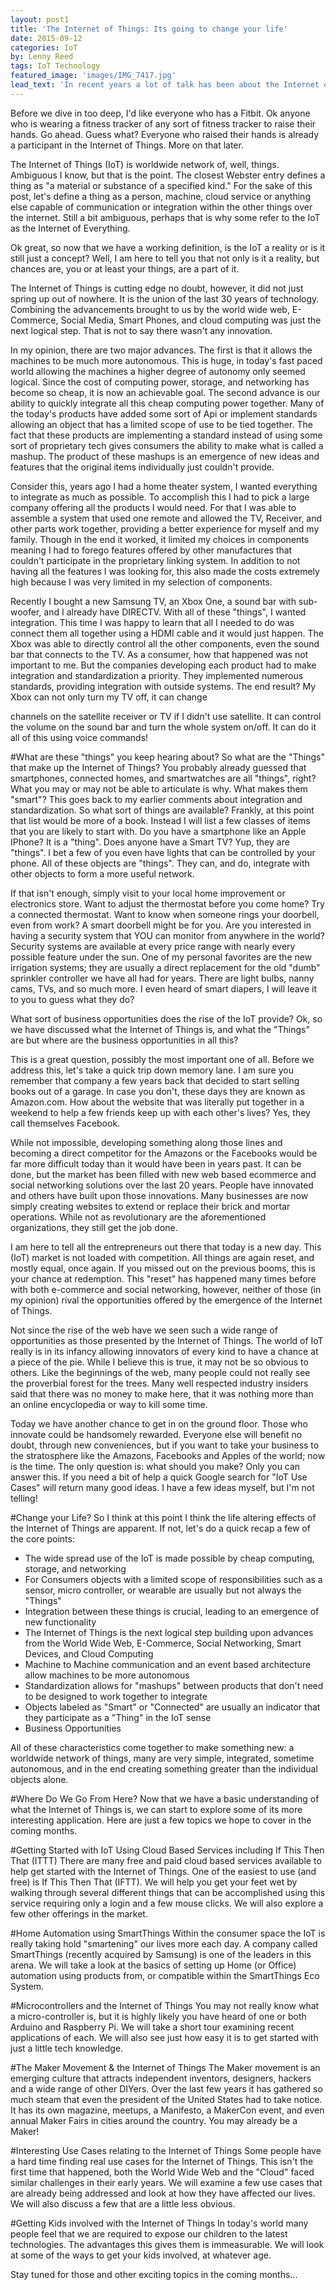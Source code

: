 ```yaml
---
layout: post1
title: 'The Internet of Things: Its going to change your life'
date: 2015-09-12
categories: IoT
by: Lenny Reed
tags: IoT Technology
featured_image: 'images/IMG_7417.jpg'
lead_text: 'In recent years a lot of talk has been about the Internet of Things.  At first it was just a concept, then a buzzword.  So, what is it?'
---
```


Before we dive in too deep, I'd like everyone who has a Fitbit. Ok anyone who is wearing a fitness tracker of any sort of fitness tracker to raise their hands.  Go ahead.  Guess what?  Everyone who raised their hands is already a participant in the Internet of Things.  More on that later.

The Internet of Things (IoT) is worldwide network of, well, things.  Ambiguous I know, but that is the point.  The closest Webster entry defines a thing as "a material or substance of a specified kind."  For the sake of this post, let's define a thing as a person, machine, cloud service or anything else capable of communication or integration within the other things over the internet.  Still a bit ambiguous, perhaps that is why some refer to the IoT as the Internet of Everything.

Ok great, so now that we have a working definition, is the IoT a reality or is it still just a concept? Well, I am here to tell you that not only is it a reality, but chances are, you or at least your things, are a part of it.

The Internet of Things is cutting edge no doubt, however, it did not just spring up out of nowhere.  It is the union of the last 30 years of technology.  Combining the advancements brought to us by the world wide web, E-Commerce, Social Media, Smart Phones, and cloud computing was just the next logical step.  That is not to say there wasn't any innovation.

In my opinion, there are two major advances.  The first is that it allows the machines to be much more autonomous.  This is huge, in today's fast paced world allowing the machines a higher degree of autonomy only seemed logical.  Since the cost of computing power, storage, and networking has become so cheap, it is now an achievable goal.  The second advance is our ability to quickly integrate all this cheap computing power together.  Many of the today's products have added some sort of Api or implement standards allowing an object that has a limited scope of use to be tied together.  The fact that these products are implementing a standard instead of using some sort of proprietary tech gives consumers the ability to make what is called a mashup. The product of these mashups is an emergence of new ideas and features that the original items individually just couldn't provide.

Consider this, years ago I had a home theater system, I wanted everything to integrate as much as possible.  To accomplish this I had to pick a large company offering all the products I would need. For that I was able to assemble a system that used one remote and allowed the TV, Receiver, and other parts work together, providing a better experience for myself and my family.  Though in the end it worked, it limited my choices in components meaning I had to forego features offered by other manufactures that couldn't participate in the proprietary linking system.  In addition to not having all the features I was looking for, this also made the costs extremely high because I was very limited in my selection of components.

Recently I bought a new Samsung TV, an Xbox One, a sound bar with sub-woofer, and I already have DIRECTV.  With all of these "things", I wanted integration.  This time I was happy to learn that all I needed to do was connect them all together using a HDMI cable and it would just happen.  The Xbox was able to directly control all the other components, even the sound bar that connects to the TV.  As a consumer, how that happened was not important to me.  But the companies developing each product had to make integration and standardization a priority.  They implemented numerous standards, providing integration with outside systems.  The end result?  My Xbox can not only turn my TV off, it can change

channels on the satellite receiver or TV if I didn't use satellite.  It can control the volume on the sound bar and turn the whole system on/off.  It can do it all of this using voice commands!

#What are these "things" you keep hearing about?
So what are the "Things" that make up the Internet of Things?  You probably already guessed that smartphones, connected homes, and smartwatches are all "things", right?  What you may or may not be able to articulate is why.  What makes them "smart"?   This goes back to my earlier comments about integration and standardization.
So what sort of things are available?  Frankly, at this point that list would be more of a book.  Instead I will list a few classes of items that you are likely to start with.  Do you have a smartphone like an Apple IPhone?  It is a "thing".  Does anyone have a Smart TV?  Yup, they are "things".  I bet a few of you even have lights that can be controlled by your phone.  All of these objects are "things".  They can, and do, integrate with other objects to form a more useful network.

If that isn't enough, simply visit to your local home improvement or electronics store.  Want to adjust the thermostat before you come home? Try a connected thermostat.  Want to know when someone rings your doorbell, even from work?  A smart doorbell might be for you.  Are you interested in having a security system that YOU can monitor from anywhere in the world?  Security systems are available at every price range with nearly every possible feature under the sun.  One of my personal favorites are the new irrigation systems; they are usually a direct replacement for the old "dumb" sprinkler controller we have all had for years.  There are light bulbs, nanny cams, TVs, and so much more.  I even heard of smart diapers, I will leave it to you to guess what they do?

What sort of business opportunities does the rise of the IoT provide?
Ok, so we have discussed what the Internet of Things is, and what the "Things" are but where are the business opportunities in all this?

This is a great question, possibly the most important one of all.  Before we address this, let's take a quick trip down memory lane.   I am sure you remember that company a few years back that decided to start selling books out of a garage.  In case you don't, these days they are known as Amazon.com.  How about the website that was literally put together in a weekend to help a few friends keep up with each other's lives?  Yes, they call themselves Facebook.

While not impossible, developing something along those lines and becoming a direct competitor for the Amazons or the Facebooks would be far more difficult today than it would have been in years past.  It can be done, but the market has been filled with new web based ecommerce and social networking solutions over the last 20 years.  People have innovated and others have built upon those innovations.  Many businesses are now simply creating websites to extend or replace their brick and mortar operations.  While not as revolutionary are the aforementioned organizations, they still get the job done.

I am here to tell all the entrepreneurs out there that today is a new day.  This (IoT) market is not loaded with competition.  All things are again reset, and mostly equal, once again.  If you missed out on the previous booms, this is your chance at redemption.
This "reset" has happened many times before with both e-commerce and social networking, however, neither of those (in my opinion) rival the opportunities offered by the emergence of the Internet of Things.

Not since the rise of the web have we seen such a wide range of opportunities as those presented by the Internet of Things.  The world of IoT really is in its infancy allowing innovators of every kind to have a chance at a piece of the pie.  While I believe this is true, it may not be so obvious to others.  Like the beginnings of the web, many people could not really see the proverbial forest for the trees.  Many well respected industry insiders said that there was no money to make here, that it was nothing more than an online encyclopedia or way to kill some time.

Today we have another chance to get in on the ground floor.  Those who innovate could be handsomely rewarded.  Everyone else will benefit no doubt, through new conveniences, but if you want to take your business to the stratosphere like the Amazons, Facebooks and Apples of the world; now is the time.
The only question is: what should you make?  Only you can answer this.  If you need a bit of help a quick Google search for "IoT Use Cases" will return many good ideas.  I have a few ideas myself, but I'm not telling!

#Change your Life?
So I think at this point I think the life altering effects of the Internet of Things are apparent.  If not, let's do a quick recap a few of the core points:

- The wide spread use of the IoT is made possible by cheap computing, storage, and networking
- For Consumers objects with a limited scope of responsibilities such as a sensor, micro controller, or wearable are usually but not always the "Things"
- Integration between these things is crucial, leading to an emergence of new functionality
- The Internet of Things is the next logical step building upon advances from the World Wide Web, E-Commerce, Social Networking, Smart Devices,  and Cloud Computing
- Machine to Machine communication and an event based architecture allow machines to be more autonomous
- Standardization allows for "mashups" between products that don't need to be designed to work together to integrate
- Objects labeled as "Smart" or "Connected" are usually an indicator that they participate as a "Thing" in the IoT sense
- Business Opportunities

All of these characteristics come together to make something new: a worldwide network of things, many are very simple, integrated, sometime autonomous, and in the end creating something greater than the individual objects alone.

#Where Do We Go From Here?
Now that we have a basic understanding of what the Internet of Things is, we can start to explore some of its more interesting application.  Here are just a few topics we hope to cover in the coming months.

#Getting Started with IoT Using Cloud Based Services including If This Then That (ITTT)
There are many free and paid cloud based services available to help get started with the Internet of Things.  One of the easiest to use (and free) is If This Then That (IFTT).  We will help you get your feet wet by walking through several different things that can be accomplished using this service requiring only a login and a few mouse clicks.  We will also explore a few other offerings in the market.

#Home Automation using SmartThings
Within the consumer space the IoT is really taking hold "smartening" our lives more each day.   A company called SmartThings (recently acquired by Samsung) is one of the leaders in this arena.  We will take a look at the basics of setting up Home (or Office) automation using products from, or compatible within the SmartThings Eco System.

#Microcontrollers and the Internet of Things
You may not really know what a micro-controller is, but it is highly likely you have heard of one or both Arduino and Raspberry Pi.  We will take a short tour examining recent applications of each.  We will also see just how easy it is to get started with just a little tech knowledge.

#The Maker Movement & the Internet of Things
The Maker movement is an emerging culture that attracts independent inventors, designers, hackers and a wide range of other DIYers.  Over the last few years it has gathered so much steam that even the president of the United States had to take notice.  It has its own magazine, meetups, a Manifesto, a MakerCon event, and even annual Maker Fairs in cities around the country.  You may already be a Maker!

#Interesting Use Cases relating to the Internet of Things
Some people have a hard time finding real use cases for the Internet of Things.  This isn't the first time that happened, both the World Wide Web and the "Cloud" faced similar challenges in their early years.  We will examine a few use cases that are already being addressed and look at how they have affected our lives.  We will also discuss a few that are a little less obvious.

#Getting Kids involved with the Internet of Things
In today's world many people feel that we are required to expose our children to the latest technologies.  The advantages this gives them is immeasurable.  We will look at some of the ways to get your kids involved, at whatever age.

Stay tuned for those and other exciting topics in the coming months...

